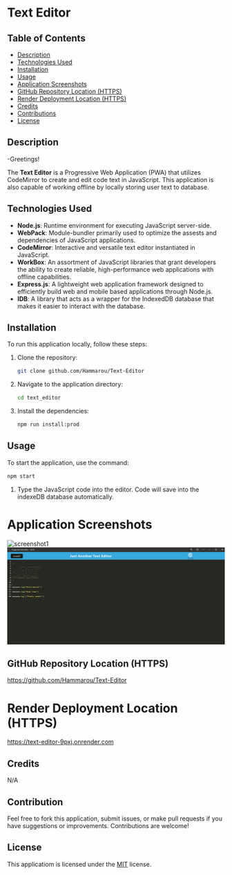 # Text Editor 

## Table of Contents

- [Description](#description)
- [Technologies Used](#technologies-used)
- [Installation](#installation)
- [Usage](#usage)
- [Application Screenshots](#application-screenshots)
- [GitHub Repository Location (HTTPS)](#github-repository-location)
- [Render Deployment Location (HTTPS)](#render-deployment-location-https)
- [Credits](#credits)
- [Contributions](#contributions)
- [License](#license)


## Description

-Greetings!

The **Text Editor** is a Progressive Web Application (PWA) that utilizes CodeMirror to create and edit code text in JavaScript. This application is also capable of working offline by locally storing user text to database. 

## Technologies Used

- **Node.js**: Runtime environment for executing JavaScript server-side.
- **WebPack**: Module-bundler primarily used to optimize the assests and dependencies of JavaScript applications.
- **CodeMirror**: Interactive and versatile text editor instantiated in JavaScript.
- **WorkBox**: An assortment of JavaScript libraries that grant developers the ability to create reliable, high-performance web applications with offline capabilities.
- **Express.js**: A lightweight web application framework designed to efficiently build web and mobile based applications through Node.js. 
- **IDB**:  A library that acts as a wrapper for the IndexedDB database that makes it easier to interact with the database.


## Installation

To run this application locally, follow these steps:

1. Clone the repository:
   ```sh
   git clone github.com/Hammarou/Text-Editor
   ```

2. Navigate to the application directory:
   ```sh
   cd text_editor
   ```

3. Install the dependencies:
   ```sh
   npm run install:prod
   ```

## Usage

To start the application, use the command: 

```sh 
npm start
```

1. Type the JavaScript code into the editor. Code will save into the indexeDB database automatically.

# Application Screenshots

![screenshot1](/client/assets/images/screentshot1.png)
![screenshot2](/client/assets/images/screenshot2.png)


## GitHub Repository Location (HTTPS)

https://github.com/Hammarou/Text-Editor


# Render Deployment Location (HTTPS) 

https://text-editor-9pxj.onrender.com


## Credits

N/A


## Contribution

Feel free to fork this application, submit issues, or make pull requests if you have suggestions or improvements. Contributions are welcome!

## License

This applicatiom is licensed under the [MIT](LICENSE) license.